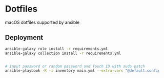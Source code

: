 # Dotfiles

macOS dotfiles supported by ansible

## Deployment

```bash
ansible-galaxy role install -r requirements.yml
ansible-galaxy collection install -r requirements.yml


# Input password or random password and Touch ID with sudo patch
ansible-playbook -K -i inventory main.yml --extra-vars "@default.config.yml"
```
